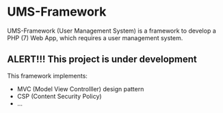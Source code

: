 # UMS-Framework

UMS-Framework (User Management System) is a framework to develop a PHP (7) Web App, which requires a user management system. 

## ALERT!!! This project is under development 

This framework implements:
- MVC (Model View Controlller) design pattern
- CSP (Content Security Policy)
- ...
